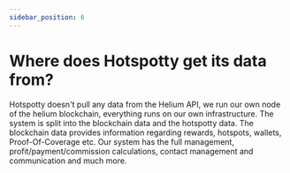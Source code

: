```yaml
---
sidebar_position: 6
---
```


# Where does Hotspotty get its data from?

Hotspotty doesn't pull any data from the Helium API, we run our own node of the helium blockchain, everything runs on our own infrastructure. The system is split into the blockchain data and the hotspotty data. The blockchain data provides information regarding rewards, hotspots, wallets, Proof-Of-Coverage etc. Our system has the full management, profit/payment/commission calculations, contact management and communication and much more.